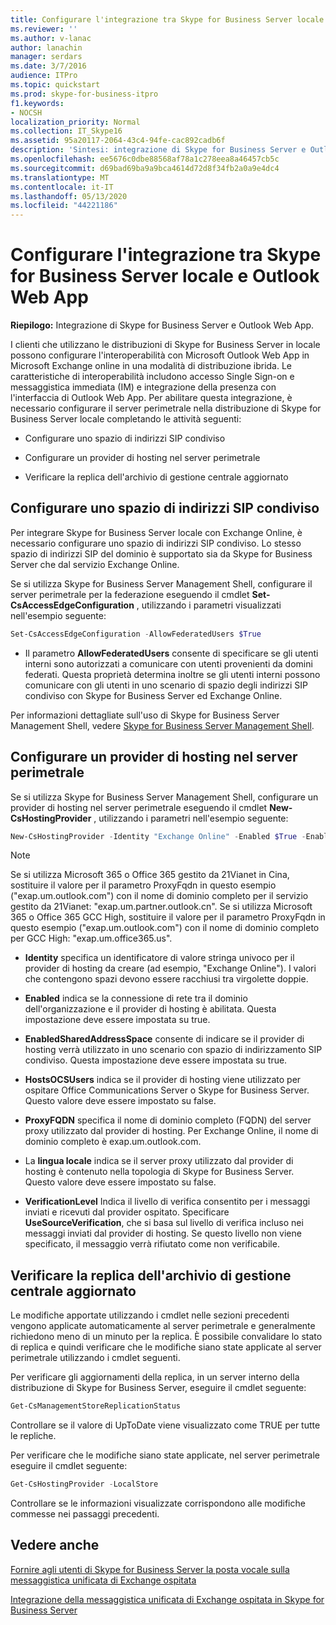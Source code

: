 ```yaml
---
title: Configurare l'integrazione tra Skype for Business Server locale e Outlook Web App
ms.reviewer: ''
ms.author: v-lanac
author: lanachin
manager: serdars
ms.date: 3/7/2016
audience: ITPro
ms.topic: quickstart
ms.prod: skype-for-business-itpro
f1.keywords:
- NOCSH
localization_priority: Normal
ms.collection: IT_Skype16
ms.assetid: 95a20117-2064-43c4-94fe-cac892cadb6f
description: 'Sintesi: integrazione di Skype for Business Server e Outlook Web App.'
ms.openlocfilehash: ee5676c0dbe88568af78a1c278eea8a46457cb5c
ms.sourcegitcommit: d69bad69ba9a9bca4614d72d8f34fb2a0a9e4dc4
ms.translationtype: MT
ms.contentlocale: it-IT
ms.lasthandoff: 05/13/2020
ms.locfileid: "44221186"
---
```

# <a name="configure-integration-between-on-premises-skype-for-business-server-and-outlook-web-app"></a>Configurare l'integrazione tra Skype for Business Server locale e Outlook Web App

**Riepilogo:** Integrazione di Skype for Business Server e Outlook Web App.

I clienti che utilizzano le distribuzioni di Skype for Business Server in locale possono configurare l'interoperabilità con Microsoft Outlook Web App in Microsoft Exchange online in una modalità di distribuzione ibrida. Le caratteristiche di interoperabilità includono accesso Single Sign-on e messaggistica immediata (IM) e integrazione della presenza con l'interfaccia di Outlook Web App. Per abilitare questa integrazione, è necessario configurare il server perimetrale nella distribuzione di Skype for Business Server locale completando le attività seguenti:

- Configurare uno spazio di indirizzi SIP condiviso

- Configurare un provider di hosting nel server perimetrale

- Verificare la replica dell'archivio di gestione centrale aggiornato

## <a name="configure-a-shared-sip-address-space"></a>Configurare uno spazio di indirizzi SIP condiviso

Per integrare Skype for Business Server locale con Exchange Online, è necessario configurare uno spazio di indirizzi SIP condiviso. Lo stesso spazio di indirizzi SIP del dominio è supportato sia da Skype for Business Server che dal servizio Exchange Online.

Se si utilizza Skype for Business Server Management Shell, configurare il server perimetrale per la federazione eseguendo il cmdlet **Set-CsAccessEdgeConfiguration** , utilizzando i parametri visualizzati nell'esempio seguente:

```powershell
Set-CsAccessEdgeConfiguration -AllowFederatedUsers $True
```

- Il parametro **AllowFederatedUsers** consente di specificare se gli utenti interni sono autorizzati a comunicare con utenti provenienti da domini federati. Questa proprietà determina inoltre se gli utenti interni possono comunicare con gli utenti in uno scenario di spazio degli indirizzi SIP condiviso con Skype for Business Server ed Exchange Online.

Per informazioni dettagliate sull'uso di Skype for Business Server Management Shell, vedere [Skype for Business Server Management Shell](../../manage/management-shell.md).

## <a name="configure-a-hosting-provider-on-the-edge-server"></a>Configurare un provider di hosting nel server perimetrale

Se si utilizza Skype for Business Server Management Shell, configurare un provider di hosting nel server perimetrale eseguendo il cmdlet **New-CsHostingProvider** , utilizzando i parametri nell'esempio seguente:

```powershell
New-CsHostingProvider -Identity "Exchange Online" -Enabled $True -EnabledSharedAddressSpace $True -HostsOCSUsers $False -ProxyFqdn "exap.um.outlook.com" -IsLocal $False -VerificationLevel UseSourceVerification
```

> [!NOTE]
> Se si utilizza Microsoft 365 o Office 365 gestito da 21Vianet in Cina, sostituire il valore per il parametro ProxyFqdn in questo esempio ("exap.um.outlook.com") con il nome di dominio completo per il servizio gestito da 21Vianet: "exap.um.partner.outlook.cn". Se si utilizza Microsoft 365 o Office 365 GCC High, sostituire il valore per il parametro ProxyFqdn in questo esempio ("exap.um.outlook.com") con il nome di dominio completo per GCC High: "exap.um.office365.us".

- **Identity** specifica un identificatore di valore stringa univoco per il provider di hosting da creare (ad esempio, "Exchange Online"). I valori che contengono spazi devono essere racchiusi tra virgolette doppie.

- **Enabled** indica se la connessione di rete tra il dominio dell'organizzazione e il provider di hosting è abilitata. Questa impostazione deve essere impostata su true.

- **EnabledSharedAddressSpace** consente di indicare se il provider di hosting verrà utilizzato in uno scenario con spazio di indirizzamento SIP condiviso. Questa impostazione deve essere impostata su true.

- **HostsOCSUsers** indica se il provider di hosting viene utilizzato per ospitare Office Communications Server o Skype for Business Server. Questo valore deve essere impostato su false.

- **ProxyFQDN** specifica il nome di dominio completo (FQDN) del server proxy utilizzato dal provider di hosting. Per Exchange Online, il nome di dominio completo è exap.um.outlook.com.

- La **lingua locale** indica se il server proxy utilizzato dal provider di hosting è contenuto nella topologia di Skype for Business Server. Questo valore deve essere impostato su false.

- **VerificationLevel** Indica il livello di verifica consentito per i messaggi inviati e ricevuti dal provider ospitato. Specificare **UseSourceVerification**, che si basa sul livello di verifica incluso nei messaggi inviati dal provider di hosting. Se questo livello non viene specificato, il messaggio verrà rifiutato come non verificabile.

## <a name="verify-replication-of-the-updated-central-management-store"></a>Verificare la replica dell'archivio di gestione centrale aggiornato

Le modifiche apportate utilizzando i cmdlet nelle sezioni precedenti vengono applicate automaticamente al server perimetrale e generalmente richiedono meno di un minuto per la replica. È possibile convalidare lo stato di replica e quindi verificare che le modifiche siano state applicate al server perimetrale utilizzando i cmdlet seguenti.

Per verificare gli aggiornamenti della replica, in un server interno della distribuzione di Skype for Business Server, eseguire il cmdlet seguente:

```powershell
Get-CsManagementStoreReplicationStatus
```
Controllare se il valore di UpToDate viene visualizzato come TRUE per tutte le repliche.

Per verificare che le modifiche siano state applicate, nel server perimetrale eseguire il cmdlet seguente:

```powershell
Get-CsHostingProvider -LocalStore
```
Controllare se le informazioni visualizzate corrispondono alle modifiche commesse nei passaggi precedenti.

## <a name="see-also"></a>Vedere anche

[Fornire agli utenti di Skype for Business Server la posta vocale sulla messaggistica unificata di Exchange ospitata](https://technet.microsoft.com/library/306d3fb5-231b-4f0b-b8d8-0d9083b5ed77.aspx)

[Integrazione della messaggistica unificata di Exchange ospitata in Skype for Business Server](https://technet.microsoft.com/library/f4de0165-da3b-499e-98fc-28ddd0db02d5.aspx)
